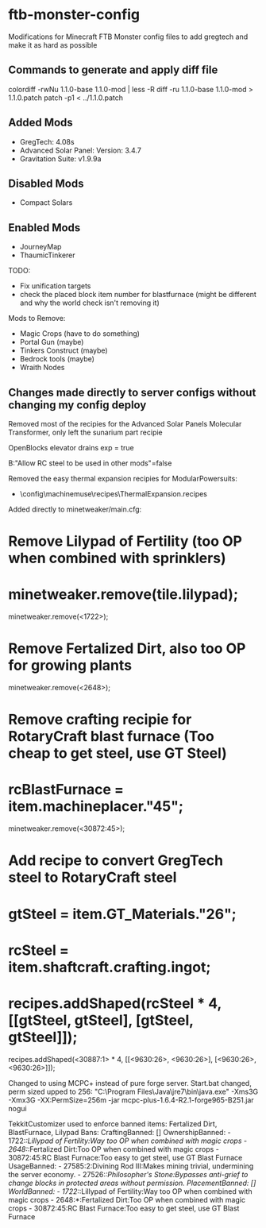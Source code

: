ftb-monster-config
==================

Modifications for Minecraft FTB Monster config files to add gregtech and make it
as hard as possible

Commands to generate and apply diff file
--------------------------------------------------------------------------
colordiff -rwNu 1.1.0-base 1.1.0-mod | less -R
diff -ru 1.1.0-base 1.1.0-mod > 1.1.0.patch
patch -p1 < ../1.1.0.patch

Added Mods
---------------------------------------------------------------------------
* GregTech: 4.08s
* Advanced Solar Panel: Version: 3.4.7
* Gravitation Suite: v1.9.9a

Disabled Mods
---------------------------------------------------------------------------
* Compact Solars

Enabled Mods
---------------------------------------------------------------------------
* JourneyMap
* ThaumicTinkerer

TODO:
* Fix unification targets
* check the placed block item number for blastfurnace (might be different and
  why the world check isn't removing it)

Mods to Remove:
* Magic Crops (have to do something)
* Portal Gun (maybe)
* Tinkers Construct (maybe)
* Bedrock tools (maybe)
* Wraith Nodes

Changes made directly to server configs without changing my config deploy
----------------------------------------------------------------------------
Removed most of the recipies for the Advanced Solar Panels Molecular
Transformer, only left the sunarium part recipie

OpenBlocks elevator drains exp = true


B:"Allow RC steel to be used in other mods"=false

Removed the easy thermal expansion recipies for ModularPowersuits:
* \config\machinemuse\recipes\ThermalExpansion.recipes

Added directly to minetweaker/main.cfg:
# Remove Lilypad of Fertility (too OP when combined with sprinklers)
# minetweaker.remove(tile.lilypad);
minetweaker.remove(<1722>);

# Remove Fertalized Dirt, also too OP for growing plants
minetweaker.remove(<2648>);

# Remove crafting recipie for RotaryCraft blast furnace (Too cheap to get steel, use GT Steel)
# rcBlastFurnace = item.machineplacer."45";
minetweaker.remove(<30872:45>);

# Add recipe to convert GregTech steel to RotaryCraft steel
# gtSteel = item.GT_Materials."26";
# rcSteel = item.shaftcraft.crafting.ingot;
# recipes.addShaped(rcSteel * 4, [[gtSteel, gtSteel], [gtSteel, gtSteel]]);
recipes.addShaped(<30887:1> * 4, [[<9630:26>, <9630:26>], [<9630:26>, <9630:26>]]);

Changed to using MCPC+ instead of pure forge server. Start.bat changed, perm sized upped to 256:
"C:\Program Files\Java\jre7\bin\java.exe" -Xms3G -Xmx3G -XX:PermSize=256m -jar mcpc-plus-1.6.4-R2.1-forge965-B251.jar nogui

TekkitCustomizer used to enforce banned items:
Fertalized Dirt, BlastFurnace, Lilypad
Bans:
    CraftingBanned: []
    OwnershipBanned:
    - 1722:*:Lillypad of Fertility:Way too OP when combined with magic crops
    - 2648:*:Fertalized Dirt:Too OP when combined with magic crops
    - 30872:45:RC Blast Furnace:Too easy to get steel, use GT Blast Furnace
    UsageBanned:
    - 27585:2:Divining Rod III:Makes mining trivial, undermining the server economy.
    - 27526:*:Philosopher's Stone:Bypasses anti-grief to change blocks in protected areas without permission.
    PlacementBanned: []
    WorldBanned:
    - 1722:*:Lillypad of Fertility:Way too OP when combined with magic crops
    - 2648:*:Fertalized Dirt:Too OP when combined with magic crops
    - 30872:45:RC Blast Furnace:Too easy to get steel, use GT Blast Furnace
